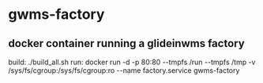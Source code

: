 # gwms-factory
## docker container running a glideinwms factory
build: ./build_all.sh
run: docker run -d -p 80:80  --tmpfs /run  --tmpfs /tmp -v /sys/fs/cgroup:/sys/fs/cgroup:ro --name factory.service gwms-factory 





